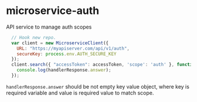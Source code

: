# microservice-auth
API service to manage auth scopes

```js
  // Hook new repo.
  var client = new MicroserviceClient({
    URL: "https://myapiserver.com/api/v1/auth",
    secureKey: process.env.AUTH_SECURE_KEY
  });  
  client.search({ "accessToken": accessToken, 'scope': 'auth' }, function(err, handlerResponse){
    console.log(handlerResponse.answer);
  });
```

`handlerResponse.answer` should be not empty key value object, where key is required variable and value is required value to match scope.
